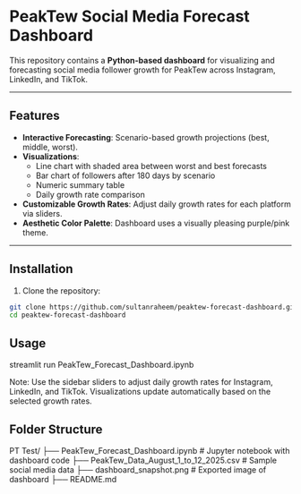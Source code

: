# PeakTew Social Media Forecast Dashboard

This repository contains a **Python-based dashboard** for visualizing and forecasting social media follower growth for PeakTew across Instagram, LinkedIn, and TikTok.

---

## Features

- **Interactive Forecasting**: Scenario-based growth projections (best, middle, worst).  
- **Visualizations**:  
  - Line chart with shaded area between worst and best forecasts  
  - Bar chart of followers after 180 days by scenario  
  - Numeric summary table  
  - Daily growth rate comparison  
- **Customizable Growth Rates**: Adjust daily growth rates for each platform via sliders.  
- **Aesthetic Color Palette**: Dashboard uses a visually pleasing purple/pink theme.

---

## Installation

1. Clone the repository:

```bash
git clone https://github.com/sultanraheem/peaktew-forecast-dashboard.git
cd peaktew-forecast-dashboard
```

## Usage

streamlit run PeakTew_Forecast_Dashboard.ipynb

Note: Use the sidebar sliders to adjust daily growth rates for Instagram, LinkedIn, and TikTok. Visualizations update automatically based on the selected growth rates.

## Folder Structure

PT Test/
├── PeakTew_Forecast_Dashboard.ipynb       # Jupyter notebook with dashboard code
├── PeakTew_Data_August_1_to_12_2025.csv   # Sample social media data
├── dashboard_snapshot.png                  # Exported image of dashboard
├── README.md
